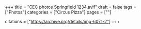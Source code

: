 +++
title = "CEC photos Springfield 1234.avif"
draft = false
tags = ["Photos"]
categories = ["Circus Pizza"]
pages = [""]

citations = ["https://archive.org/details/img-6071-2"]
+++
